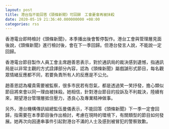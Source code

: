```yaml
---
layout: post
title: 港台指不能回答《頭條新聞》可回歸　工會憂會再被抺殺
date: 2020-05-19 21:36:40.000000000 +08:00
categories: rss
---
```


香港電台即時檢討《頭條新聞》，本季播出後會暫停製作。港台工會與管理層見面後說，《頭條新聞》進行檢討後，會在下一季回歸。但港台發言人說，不能說一定回歸。

香港電台節目製作人員工會主席趙善恩表示，對於通訊局的裁決感到遺憾，指通訊局是以非常主觀的方式詮譯部分內容，認為《頭條新聞》屬戲謔形式節目，每名觀眾情緒反應都不同，若要負責所有人的反應是不公允。

趙善恩認為權貴需要被監察，很多市民若有怨氣，都是透過笑一笑抒發，擔心類似節目將來會以同一理由被抹殺。她相信，針對港台節目的投訴及不利裁決，陸續有來，期望港台管理層抵住壓力，憑良心及專業精神做事。

另外，港台機構傳訊組總監伍曼儀表示，不能回答《頭條新聞》下一季一定會回歸，指需要在本季節目後作出檢討，考慮在現時的環境下，有關類型的節目如何發展。她再次向因連串事件引起對港台不滿的人士及感到被冒犯的警察致歉。
